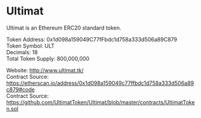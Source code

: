 # Ultimat  

Ultimat is an Ethereum ERC20 standard token.  

Token Address: 0x1d098a159049C77fFbdc1d758a333d506a89C879  
Token Symbol: ULT  
Decimals: 18  
Total Token Supply: 800,000,000  

Website: http://www.ultimat.tk/  
Contract Source: https://etherscan.io/address/0x1d098a159049c77ffbdc1d758a333d506a89c879#code  
Contract Source: https://github.com/UltimatToken/Ultimat/blob/master/contracts/UltimatToken.sol  
